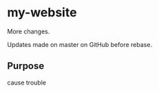 # my-website

More changes.

Updates made on master on GitHub before rebase.

## Purpose

cause trouble

